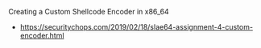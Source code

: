  Creating a Custom Shellcode Encoder in x86_64
 - https://securitychops.com/2019/02/18/slae64-assignment-4-custom-encoder.html
